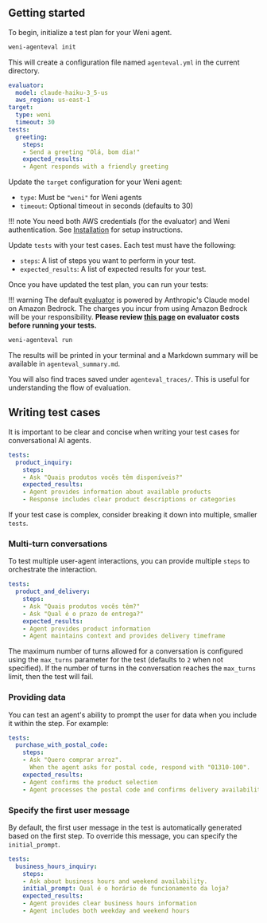 ## Getting started

To begin, initialize a test plan for your Weni agent.

```bash
weni-agenteval init
```

This will create a configuration file named `agenteval.yml` in the current directory.

```yaml title="agenteval.yml"
evaluator:
  model: claude-haiku-3_5-us
  aws_region: us-east-1
target:
  type: weni
  timeout: 30
tests:
  greeting:
    steps:
    - Send a greeting "Olá, bom dia!"
    expected_results:
    - Agent responds with a friendly greeting
```

Update the `target` configuration for your Weni agent:

- `type`: Must be `"weni"` for Weni agents
- `timeout`: Optional timeout in seconds (defaults to 30)

!!! note
    You need both AWS credentials (for the evaluator) and Weni authentication. See [Installation](installation.md) for setup instructions.

Update `tests` with your test cases. Each test must have the following:

- `steps`: A list of steps you want to perform in your test.
- `expected_results`: A list of expected results for your test.

Once you have updated the test plan, you can run your tests:

!!! warning
    The default [evaluator](evaluators/index.md) is powered by Anthropic's Claude model on Amazon Bedrock. The charges you incur from using Amazon Bedrock will be your responsibility. **Please review [this page](evaluators/index.md#evaluator-costs) on evaluator costs before running your tests.**

```bash
weni-agenteval run
```

The results will be printed in your terminal and a Markdown summary will be available in `agenteval_summary.md`.

You will also find traces saved under `agenteval_traces/`. This is useful for understanding the
flow of evaluation.


## Writing test cases

It is important to be clear and concise when writing your test cases for conversational AI agents.

```yaml title="agenteval.yml"
tests:
  product_inquiry:
    steps:
    - Ask "Quais produtos vocês têm disponíveis?"
    expected_results:
    - Agent provides information about available products
    - Response includes clear product descriptions or categories
```

If your test case is complex, consider breaking it down into multiple, smaller `tests`.

### Multi-turn conversations

To test multiple user-agent interactions, you can provide multiple `steps` to orchestrate the interaction.

```yaml title="agenteval.yml"
tests:
  product_and_delivery:
    steps:
    - Ask "Quais produtos vocês têm?"
    - Ask "Qual é o prazo de entrega?"
    expected_results:
    - Agent provides product information
    - Agent maintains context and provides delivery timeframe
```

The maximum number of turns allowed for a conversation is configured using the `max_turns` parameter for the test (defaults to `2` when not specified).
If the number of turns in the conversation reaches the `max_turns` limit, then the test will fail.

### Providing data

You can test an agent's ability to prompt the user for data when you include it within the step. For example:

```yaml title="agenteval.yml"
tests:
  purchase_with_postal_code:
    steps:
    - Ask "Quero comprar arroz".
      When the agent asks for postal code, respond with "01310-100".
    expected_results:
    - Agent confirms the product selection
    - Agent processes the postal code and confirms delivery availability
```

### Specify the first user message

By default, the first user message in the test is automatically generated based on the first step. To override this message, you can specify the `initial_prompt`.

```yaml title="agenteval.yml"
tests:
  business_hours_inquiry:
    steps:
    - Ask about business hours and weekend availability.
    initial_prompt: Qual é o horário de funcionamento da loja?
    expected_results:
    - Agent provides clear business hours information
    - Agent includes both weekday and weekend hours
```
